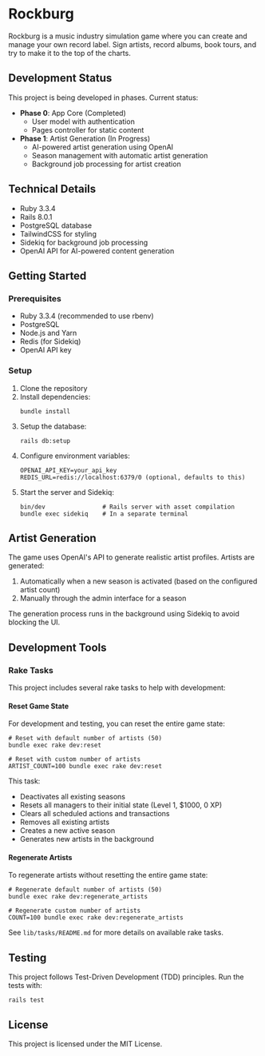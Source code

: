 # Rockburg

Rockburg is a music industry simulation game where you can create and manage your own record label. Sign artists, record albums, book tours, and try to make it to the top of the charts.

## Development Status

This project is being developed in phases. Current status:

- **Phase 0**: App Core (Completed)
  - User model with authentication
  - Pages controller for static content
- **Phase 1**: Artist Generation (In Progress)
  - AI-powered artist generation using OpenAI
  - Season management with automatic artist generation
  - Background job processing for artist creation

## Technical Details

- Ruby 3.3.4
- Rails 8.0.1
- PostgreSQL database
- TailwindCSS for styling
- Sidekiq for background job processing
- OpenAI API for AI-powered content generation

## Getting Started

### Prerequisites

- Ruby 3.3.4 (recommended to use rbenv)
- PostgreSQL
- Node.js and Yarn
- Redis (for Sidekiq)
- OpenAI API key

### Setup

1. Clone the repository
2. Install dependencies:
   ```
   bundle install
   ```
3. Setup the database:
   ```
   rails db:setup
   ```
4. Configure environment variables:
   ```
   OPENAI_API_KEY=your_api_key
   REDIS_URL=redis://localhost:6379/0 (optional, defaults to this)
   ```
5. Start the server and Sidekiq:
   ```
   bin/dev                # Rails server with asset compilation
   bundle exec sidekiq    # In a separate terminal
   ```

## Artist Generation

The game uses OpenAI's API to generate realistic artist profiles. Artists are generated:

1. Automatically when a new season is activated (based on the configured artist count)
2. Manually through the admin interface for a season

The generation process runs in the background using Sidekiq to avoid blocking the UI.

## Development Tools

### Rake Tasks

This project includes several rake tasks to help with development:

#### Reset Game State

For development and testing, you can reset the entire game state:

```
# Reset with default number of artists (50)
bundle exec rake dev:reset

# Reset with custom number of artists
ARTIST_COUNT=100 bundle exec rake dev:reset
```

This task:
- Deactivates all existing seasons
- Resets all managers to their initial state (Level 1, $1000, 0 XP)
- Clears all scheduled actions and transactions
- Removes all existing artists
- Creates a new active season
- Generates new artists in the background

#### Regenerate Artists

To regenerate artists without resetting the entire game state:

```
# Regenerate default number of artists (50)
bundle exec rake dev:regenerate_artists

# Regenerate custom number of artists
COUNT=100 bundle exec rake dev:regenerate_artists
```

See `lib/tasks/README.md` for more details on available rake tasks.

## Testing

This project follows Test-Driven Development (TDD) principles. Run the tests with:

```
rails test
```

## License

This project is licensed under the MIT License.
